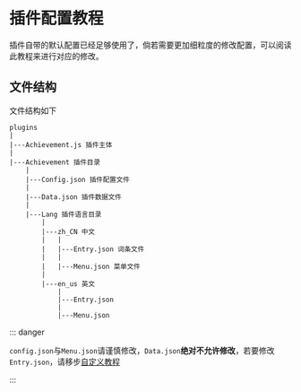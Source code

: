 # 插件配置教程

插件自带的默认配置已经足够使用了，倘若需要更加细粒度的修改配置，可以阅读此教程来进行对应的修改。



## 文件结构

文件结构如下

```
plugins
|
|---Achievement.js 插件主体
|
|---Achievement 插件目录
    |
    |---Config.json 插件配置文件
    |
    |---Data.json 插件数据文件
    |
    |---Lang 插件语言目录
        |
        |---zh_CN 中文
        |   |
        |   |---Entry.json 词条文件
        |   |
        |   |---Menu.json 菜单文件
        |
        |---en_us 英文
            |
            |---Entry.json
            |
            |---Menu.json

```



::: danger

`config.json`与`Menu.json`请谨慎修改，`Data.json`**绝对不允许修改**，若要修改`Entry.json`，请移步[自定义教程](../diy/README.md)

:::

